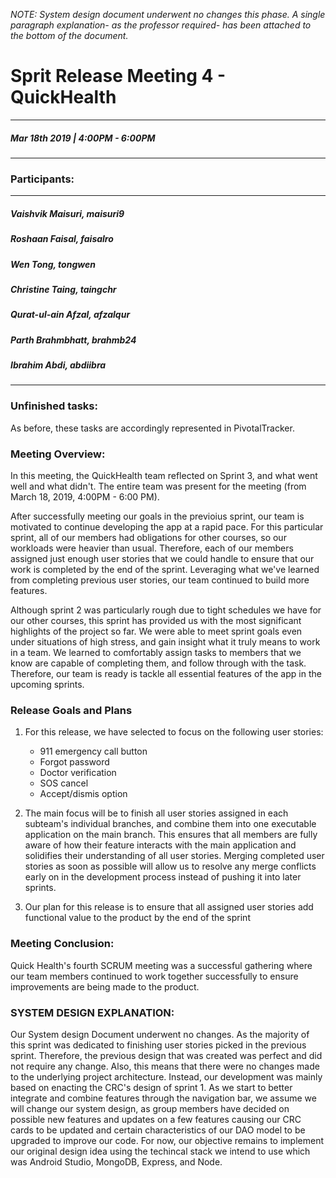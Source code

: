 *NOTE: System design document underwent no changes this phase. A single paragraph explanation- as the professor required- has been attached to the bottom of the document.*

# Sprit Release Meeting 4 - QuickHealth
---
##### Mar 18th 2019 | 4:00PM - 6:00PM
***
### Participants:
***
##### Vaishvik Maisuri, maisuri9
##### Roshaan Faisal, faisalro
##### Wen Tong, tongwen
##### Christine Taing, taingchr
##### Qurat-ul-ain Afzal, afzalqur
##### Parth Brahmbhatt, brahmb24 
##### Ibrahim Abdi, abdiibra
***

### Unfinished tasks:


As before, these tasks are accordingly represented in PivotalTracker. 

### Meeting Overview:

In this meeting, the QuickHealth team reflected on Sprint 3, and what went well and what didn't. The entire team was present for the meeting (from March 18, 2019, 4:00PM - 6:00 PM).

After successfully meeting our goals in the previoius sprint, our team is motivated to continue developing the app at a rapid pace. For this particular sprint, all of our members had obligations for other courses, so our workloads were heavier than usual. Therefore, each of our members assigned just enough user stories that we could handle to ensure that our work is completed by the end of the sprint. Leveraging what we've learned from completing previous user stories, our team continued to build more features.

Although sprint 2 was particularly rough due to tight schedules we have for our other courses, this sprint has provided us with the most significant highlights of the project so far. We were able to meet sprint goals even under situations of high stress, and gain insight what it truly means to work in a team. We learned to comfortably assign tasks to members that we know are capable of completing them, and follow through with the task. Therefore, our team is ready is tackle all essential features of the app in the upcoming sprints.

### Release Goals and Plans 
1. For this release, we have selected to focus on the following user stories: 
	- 911 emergency call button
	- Forgot password
	- Doctor verification
	- SOS cancel
	- Accept/dismis option

2. The main focus will be to finish all user stories assigned in each subteam's individual branches, and combine them into one executable application on the main branch. This ensures that all members are fully aware of how their feature interacts with the main application and solidifies their understanding of all user stories. Merging completed user stories as soon as possible will allow us to resolve any merge conflicts early on in the development process instead of pushing it into later sprints.

3. Our plan for this release is to ensure that all assigned user stories add functional value to the product by the end of the sprint


### Meeting Conclusion:
Quick Health's fourth SCRUM meeting was a successful gathering where our team members continued to work together successfully to ensure improvements are being made to the product.

### SYSTEM DESIGN EXPLANATION:

Our System design Document underwent no changes. 
As the majority of this sprint was dedicated to finishing user stories picked in the previous sprint. Therefore, the previous design that was created was perfect and did not require any change. Also, this means that there were no changes made to the underlying project architecture. Instead, our development was mainly based on enacting the CRC's design of sprint 1. 
As we start to better integrate and combine features through the navigation bar, we assume we will change our system design, as group members have decided on possible new features and updates on a few features causing our CRC cards to be updated and certain characteristics of our DAO model to be upgraded to improve our code. For now, our objective remains to implement our original design idea using the techincal stack we intend to use which was Android Studio, MongoDB, Express, and Node.








